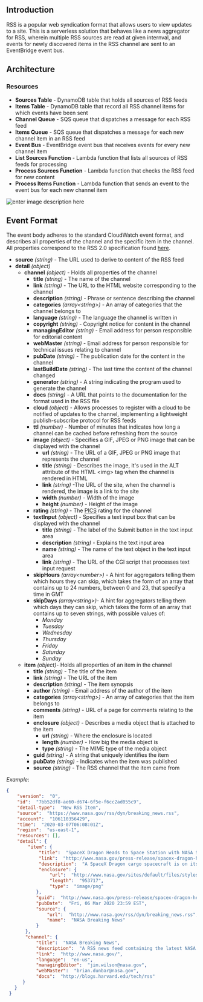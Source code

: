 ## Introduction

RSS is a popular web syndication format that allows users to view updates to a site. This is a serverless solution that behaves like a news aggregator for RSS, wherein multiple RSS sources are read at given internval, and events for newly discovered items in the RSS channel are sent to an EventBridge event bus. 

## Architecture

### Resources

  - **Sources Table** - DynamoDB table that holds all sources of RSS feeds
  - **Items Table** - DynamoDB table that record all RSS channel items for which events have been sent
  - **Channel Queue** - SQS queue that dispatches a message for each RSS feed
  - **Items Queue** - SQS queue that dispatches a message for each new channel item in an RSS feed
  - **Event Bus** - EventBridge event bus that receives events for every new channel item
  - **List Sources Function** - Lambda function that lists all sources of RSS feeds for processing
  - **Process Sources Function** - Lambda function that checks the RSS feed for new content
  - **Process Items Function** - Lambda function that sends an event to the event bus for each new channel item


![enter image description here](https://d50daux61fgb.cloudfront.net/rss-events/solution-architecture.png)

## Event Format

The event body adheres to the standard CloudWatch event format, and describes all properties of the channel and the specific item in the channel. All properties correspond to the RSS 2.0 specification found [here]([https://cyber.harvard.edu/rss/rss.html](https://cyber.harvard.edu/rss/rss.html)). 

 - **source** *(string)* - The URL used to derive to content of the RSS feed
 - **detail** *(object)* 
	 - **channel** *(object)* - Holds all properties of the channel
		 - **title** *(string)* - The name of the channel
		 - **link** *(string)* - The URL to the HTML website corresponding to the channel
		 - **description** *(string)* - Phrase or sentence describing the channel 
		 - **categories** *(array&lt;string&gt;)* - An array of categories that the channel belongs to
		 - **language** *(string)* - The language the channel is written in
		 - **copyright** *(string)* - Copyright notice for content in the channel
		 - **managingEditor** *(string)* - Email address for person responsible for editorial content
		 - **webMaster** *(string)* - Email address for person responsible for technical issues relating to channel
		 - **pubDate** *(string)* - The publication date for the content in the channel
		 - **lastBuildDate** *(string)* - The last time the content of the channel changed
		 - **generator** *(string)* - A string indicating the program used to generate the channel
		 - **docs** *(string)* - A URL that points to the documentation for the format used in the RSS file
		 - **cloud** *(object)* - Allows processes to register with a cloud to be notified of updates to the channel, implementing a lightweight publish-subscribe protocol for RSS feeds
		 - **ttl** *(number)* - Number of minutes that indicates how long a channel can be cached before refreshing from the source
		 - **image** *(object)* - Specifies a GIF, JPEG or PNG image that can be displayed with the channel
			 - **url** *(string)* - The URL of a GIF, JPEG or PNG image that represents the channel
			 - **title** *(string)* - Describes the image, it's used in the ALT attribute of the HTML &lt;img&gt; tag when the channel is rendered in HTML
			 - **link** *(string)* -The URL of the site, when the channel is rendered, the image is a link to the site
			 - **width** *(number)* - Width of the image
			 - **height** *(number)* - Height of the image
		- **rating** *(string)* - The [PICS](http://www.w3.org/PICS/) rating for the channel
		- **textInput** *(object)* - Specifies a text input box that can be displayed with the channel
			- **title** *(string)* - The label of the Submit button in the text input area
			- **description** *(string)* - Explains the text input area
			- **name** *(string)* - The name of the text object in the text input area
			- **link** *(string)* - The URL of the CGI script that processes text input request
		- **skipHours** *(array&lt;number&gt;)* - A hint for aggregators telling them which hours they can skip, which takes the form of an array that contains up to 24 numbers, between 0 and 23, that specify a time in GMT 
		- **skipDays** *(array&lt;string&gt;)*- A hint for aggregators telling them which days they can skip, which takes the form of an array that contains up to seven strings, with possible values of:
			- *Monday*
			- *Tuesday*
			- *Wednesday*
			- *Thursday*
			- *Friday*
			- *Saturday*
			- *Sunday*
	 - **item** *(object)*- Holds all properties of an item in the channel
		 - **title** *(string)* - The title of the item
		 - **link** *(string)* - The URL of the item
		 - **description** *(string)* - The item synopsis
		 - **author** *(string)* - Email address of the author of the item
		 - **categories** *(array&lt;string&gt;)* - An array of categories that the item belongs to
		 - **comments** *(string)* - URL of a page for comments relating to the item
		 - **enclosure** *(object)* - Describes a media object that is attached to the item
			 - **url** *(string)* - Where the enclosure is located
			 - **length** *(number)* - How big the media object is
			 - **type** *(string)* - The MIME type of the media object
		 - **guid** *(string)* - A string that uniquely identifies the item
		 - **pubDate** *(string)* - Indicates when the item was published
		 - **source** *(string)* - The RSS channel that the item came from

  

*Example*:

   ```json
   { 
	   "version":  "0", 
	   "id":  "7bb52df8-ae60-d674-6f5e-f6cc2ad055c9", 
	   "detail-type":  "New RSS Item", 
	   "source":  "https://www.nasa.gov/rss/dyn/breaking_news.rss", 
	   "account":  "106110356429", 
	   "time":  "2020-03-07T06:08:01Z", 
	   "region":  "us-east-1", 
	   "resources": [], 
	   "detail": { 
		   "item": { 
			   "title":  "SpaceX Dragon Heads to Space Station with NASA Science, Cargo", 
			   "link":  "http://www.nasa.gov/press-release/spacex-dragon-heads-to-space-station-with-nasa-science-cargo-1", 
			   "description":  "A SpaceX Dragon cargo spacecraft is on its way to the International Space Station after launching at 11:50 p.m. EST Friday. Dragon will deliver more than 4,300 pounds of NASA cargo and science investigations, including a new science facility scheduled to be installed to the outside of the station during a spacewalk this spring.", 
			   "enclosure": { 
				   "url":  "http://www.nasa.gov/sites/default/files/styles/1x1_cardfeed/public/thumbnails/image/spx_launch_0.png?itok=jlsrAtrt", 
				   "length":  "953717", 
				   "type":  "image/png"
			  }, 
			  "guid":  "http://www.nasa.gov/press-release/spacex-dragon-heads-to-space-station-with-nasa-science-cargo-1", 
			  "pubDate":  "Fri, 06 Mar 2020 23:59 EST", 
			  "source": { 
				  "url":  "http://www.nasa.gov/rss/dyn/breaking_news.rss", 
				  "name":  "NASA Breaking News" 
			  } 
		  }, 
		  "channel": { 
			  "title":  "NASA Breaking News", 
			  "description":  "A RSS news feed containing the latest NASA news articles and press releases.", 
			  "link":  "http://www.nasa.gov/", 
			  "language":  "en-us", 
			  "managingEditor":  "jim.wilson@nasa.gov", 
			  "webMaster":  "brian.dunbar@nasa.gov", 
			  "docs":  "http://blogs.harvard.edu/tech/rss" 
		 } 
	  } 
	}
